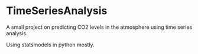 # TimeSeriesAnalysis

A small project on predicting CO2 levels in the atmosphere using time series analysis.

Using statsmodels in python mostly.
